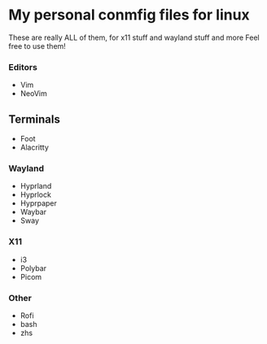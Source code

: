 # My personal conmfig files for linux
These are really ALL of them, for x11 stuff and wayland stuff and more
Feel free to use them!

### Editors
* Vim
* NeoVim

## Terminals
* Foot
* Alacritty

### Wayland
* Hyprland
* Hyprlock
* Hyprpaper
* Waybar  
* Sway
            
### X11    
* i3      
* Polybar    
* Picom       

### Other
* Rofi      
* bash    
* zhs
